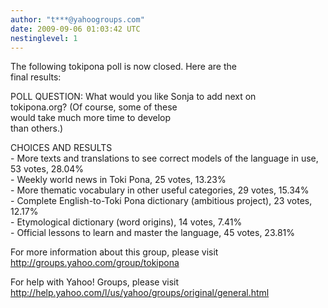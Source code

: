 ```yaml
---
author: "t***@yahoogroups.com"
date: 2009-09-06 01:03:42 UTC
nestinglevel: 1
---
```

The following tokipona poll is now closed. Here are the  
final results:  
  
  
POLL QUESTION: What would you like Sonja to add next on  
tokipona.org? (Of course, some of these  
would take much more time to develop  
than others.)  
  
CHOICES AND RESULTS  
\- More texts and translations to see correct models of the language in use, 53 votes, 28.04%  
\- Weekly world news in Toki Pona, 25 votes, 13.23%  
\- More thematic vocabulary in other useful categories, 29 votes, 15.34%  
\- Complete English-to-Toki Pona dictionary (ambitious project), 23 votes, 12.17%  
\- Etymological dictionary (word origins), 14 votes, 7.41%  
\- Official lessons to learn and master the language, 45 votes, 23.81%  
  
  
  
For more information about this group, please visit  
http://groups.yahoo.com/group/tokipona  
  
For help with Yahoo! Groups, please visit  
http://help.yahoo.com/l/us/yahoo/groups/original/general.html
